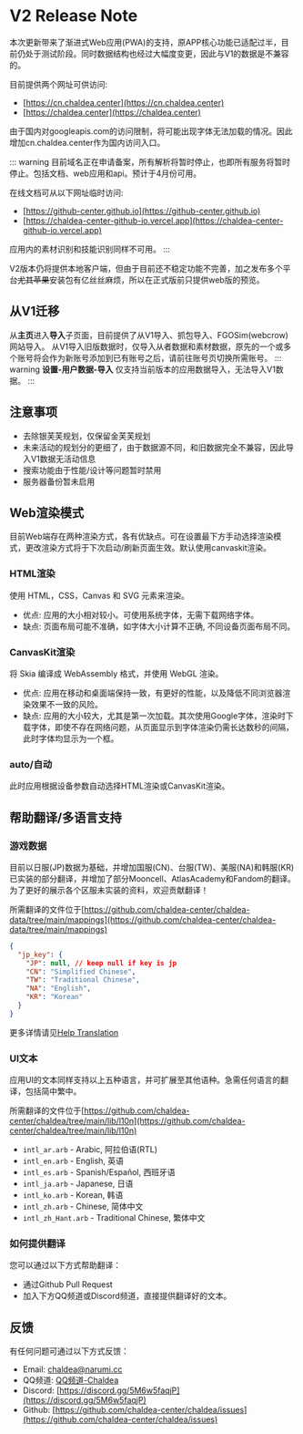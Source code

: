 # V2 Release Note

本次更新带来了渐进式Web应用(PWA)的支持，原APP核心功能已适配过半，目前仍处于测试阶段。同时数据结构也经过大幅度变更，因此与V1的数据是不兼容的。

目前提供两个网址可供访问: 
- [https://cn.chaldea.center](https://cn.chaldea.center)
- [https://chaldea.center](https://chaldea.center)

由于国内对googleapis.com的访问限制，将可能出现字体无法加载的情况。因此增加cn.chaldea.center作为国内访问入口。

::: warning
目前域名正在申请备案，所有解析将暂时停止，也即所有服务将暂时停止。包括文档、web应用和api。预计于4月份可用。

在线文档可从以下网址临时访问:
- [https://github-center.github.io](https://github-center.github.io)
- [https://chaldea-center-github-io.vercel.app](https://chaldea-center-github-io.vercel.app)

应用内的素材识别和技能识别同样不可用。
:::

V2版本仍将提供本地客户端，但由于目前还不稳定功能不完善，加之发布多个平台~~尤其苹果~~安装包有亿丝丝麻烦，所以在正式版前只提供web版的预览。

## 从V1迁移

从**主页**进入**导入**子页面，目前提供了从V1导入、抓包导入、FGOSim(webcrow)网站导入。
从V1导入旧版数据时，仅导入从者数据和素材数据，原先的一个或多个账号将会作为新账号添加到已有账号之后，请前往账号页切换所需账号。
::: warning
**设置-用户数据-导入** 仅支持当前版本的应用数据导入，无法导入V1数据。
:::

## 注意事项

- 去除银芙芙规划，仅保留金芙芙规划
- 未来活动的规划分的更细了，由于数据源不同，和旧数据完全不兼容，因此导入V1数据无活动信息
- 搜索功能由于性能/设计等问题暂时禁用
- 服务器备份暂未启用


## Web渲染模式

目前Web端存在两种渲染方式，各有优缺点。可在设置最下方手动选择渲染模式，更改渲染方式将于下次启动/刷新页面生效。默认使用canvaskit渲染。

### HTML渲染
使用 HTML，CSS，Canvas 和 SVG 元素来渲染。
- 优点: 应用的大小相对较小。可使用系统字体，无需下载网络字体。
- 缺点: 页面布局可能不准确，如字体大小计算不正确, 不同设备页面布局不同。

### CanvasKit渲染
将 Skia 编译成 WebAssembly 格式，并使用 WebGL 渲染。
- 优点: 应用在移动和桌面端保持一致，有更好的性能，以及降低不同浏览器渲染效果不一致的风险。
- 缺点: 应用的大小较大，尤其是第一次加载。其次使用Google字体，渲染时下载字体，即使不存在网络问题，从页面显示到字体渲染仍需长达数秒的间隔，此时字体均显示为一个框。

### auto/自动
此时应用根据设备参数自动选择HTML渲染或CanvasKit渲染。


## 帮助翻译/多语言支持

### 游戏数据

目前以日服(JP)数据为基础，并增加国服(CN)、台服(TW)、美服(NA)和韩服(KR)已实装的部分翻译，并增加了部分Mooncell、AtlasAcademy和Fandom的翻译。为了更好的展示各个区服未实装的资料，欢迎贡献翻译！

所需翻译的文件位于[https://github.com/chaldea-center/chaldea-data/tree/main/mappings](https://github.com/chaldea-center/chaldea-data/tree/main/mappings)

```json
{
  "jp_key": {
    "JP": null, // keep null if key is jp
    "CN": "Simplified Chinese",
    "TW": "Traditional Chinese",
    "NA": "English",
    "KR": "Korean"
  }
}
```
更多详情请见[Help Translation](/translation.md)

### UI文本

应用UI的文本同样支持以上五种语言，并可扩展至其他语种。急需任何语言的翻译，包括简中繁中。

所需翻译的文件位于[https://github.com/chaldea-center/chaldea/tree/main/lib/l10n](https://github.com/chaldea-center/chaldea/tree/main/lib/l10n)

- `intl_ar.arb` - Arabic, 阿拉伯语(RTL)
- `intl_en.arb` - English, 英语
- `intl_es.arb` - Spanish/Español, 西班牙语
- `intl_ja.arb` - Japanese, 日语
- `intl_ko.arb` - Korean, 韩语
- `intl_zh.arb` - Chinese, 简体中文
- `intl_zh_Hant.arb` - Traditional Chinese, 繁体中文


### 如何提供翻译

您可以通过以下方式帮助翻译：
- 通过Github Pull Request
- 加入下方QQ频道或Discord频道，直接提供翻译好的文本。


## 反馈

有任何问题可通过以下方式反馈：

* Email: [chaldea@narumi.cc](mailto:chaldea.narumi.cc)
* QQ频道: [QQ频道-Chaldea](https://qun.qq.com/qqweb/qunpro/share?_wv=3&_wwv=128&inviteCode=1bVHFW&from=181074&biz=ka&shareSource=5)
* Discord: [https://discord.gg/5M6w5faqjP](https://discord.gg/5M6w5faqjP)
* Github: [https://github.com/chaldea-center/chaldea/issues](https://github.com/chaldea-center/chaldea/issues)


